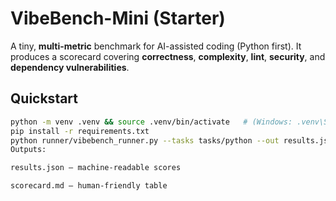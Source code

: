 # VibeBench-Mini (Starter)

A tiny, **multi-metric** benchmark for AI-assisted coding (Python first).
It produces a scorecard covering **correctness**, **complexity**, **lint**, **security**, and **dependency vulnerabilities**.

## Quickstart
```bash
python -m venv .venv && source .venv/bin/activate   # (Windows: .venv\Scripts\activate)
pip install -r requirements.txt
python runner/vibebench_runner.py --tasks tasks/python --out results.json
Outputs:

results.json — machine-readable scores

scorecard.md — human-friendly table
